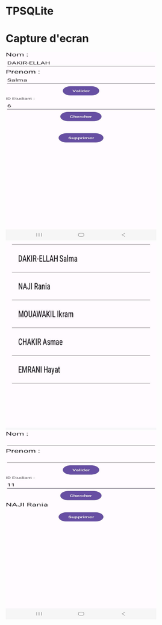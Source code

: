 # TPSQLite
# Capture d'ecran
<img src="Image 2023-12-16 at 11.16.16.jpeg" alt="Image 1" width="400" height="500">  


<img src="Image 2023-12-16 at 11.16.15.jpeg" width="400" height="500">  

<img src="Image 2023-12-16 at 11.16.16 (1).jpeg" width="400" height="500">  
